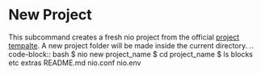 # New Project

This subcommand creates a fresh nio project from the official [project tempalte](https://github.com/nio-blocks/project_template). A new project folder will be made inside the current directory.
.. code-block:: bash
    $ nio new project_name
    $ cd project_name
    $ ls
    blocks etc extras README.md nio.conf nio.env

